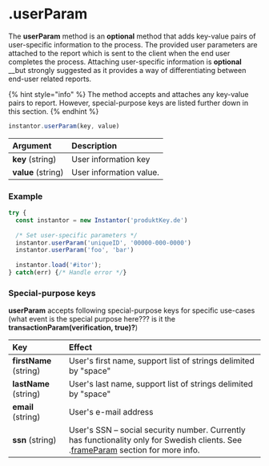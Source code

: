 # .userParam

The **userParam** method is an **optional** method that adds key-value pairs of user-specific information to the process. The provided user parameters are attached to the report which is sent to the client when the end user completes the process. Attaching user-specific information is **optional** __but strongly suggested as it provides a way of differentiating between end-user related reports.

{% hint style="info" %}
The method accepts and attaches any key-value pairs to report. However, special-purpose keys are listed further down in this section.
{% endhint %}

```javascript
instantor.userParam(key, value)
```

| Argument | Description |
| :--- | :--- |
| **key** \(string\) | User information key |
| **value** \(string\) | User information value. |

### Example

```javascript
try {
  const instantor = new Instantor('produktKey.de')
  
  /* Set user-specific parameters */
  instantor.userParam('uniqueID', '00000-000-0000')
  instantor.userParam('foo', 'bar')
  
  instantor.load('#itor');
} catch(err) {/* Handle error */}
```

### Special-purpose keys

**userParam** accepts following special-purpose keys for specific use-cases \(what event is the special purpose here??? is it the **transactionParam\(verification, true\)?**\)

| Key | Effect |
| :--- | :--- |
| **firstName** \(string\)          | User's first name, support list of strings delimited by "space" |
| **lastName** \(string\)          | User's last name, support list of strings delimited by "space" |
| **email** \(string\) | User's e-mail address |
| **ssn** \(string\) | User's SSN – social security number. Currently has functionality only for Swedish clients. See .[frameParam](.frameparam.md) section for more info. |

